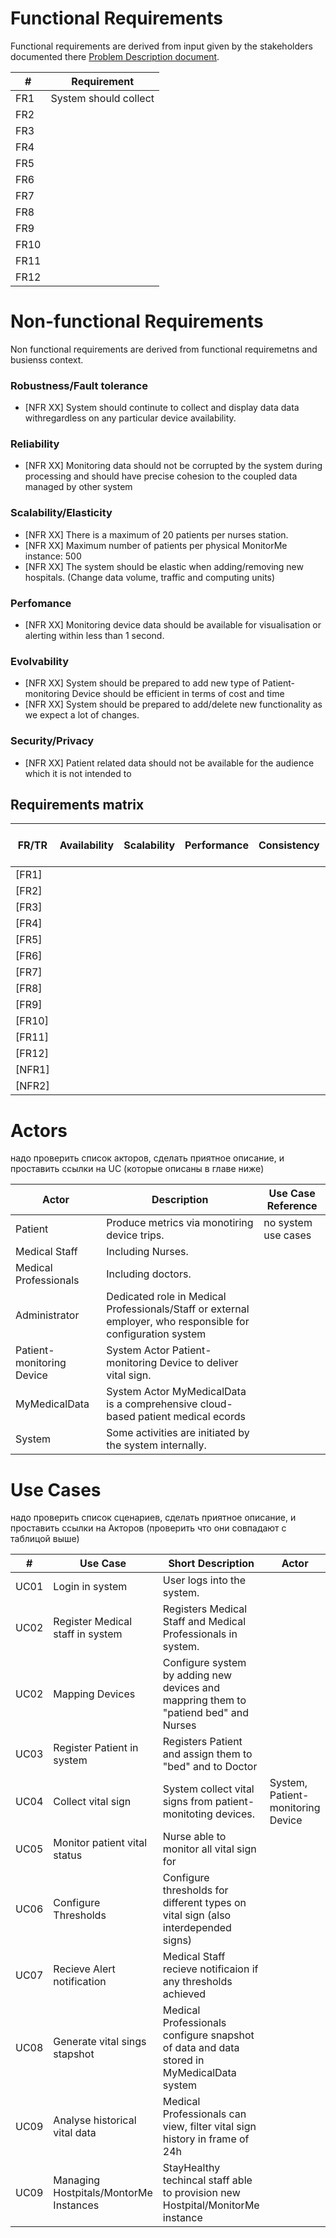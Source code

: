# Functional Requirements
Functional requirements are derived from input given by the stakeholders documented there [Problem Description document](01_Problem_description.md).


| #    | Requirement                                                                                                                                                 |
| ---- | ----------------------------------------------------------------------------------------------------------------------------------------------------------- |
| FR1  | System should collect |
| FR2  | |
| FR3  | |
| FR4  | |
| FR5  | |
| FR6  | |
| FR7  | |
| FR8  | |
| FR9  | |
| FR10 | |
| FR11 | |
| FR12 | 


# Non-functional Requirements

Non functional requirements are derived from functional requiremetns and busienss context.

### Robustness/Fault tolerance
* [NFR XX] System should continute to collect and display data data withregardless on any particular device availability.

### Reliability
* [NFR XX] Monitoring data should not be corrupted by the system during processing and should have precise cohesion to the coupled data managed by other system


### Scalability/Elasticity
* [NFR XX] There is a maximum of 20 patients per nurses station.
* [NFR XX] Maximum number of patients per physical MonitorMe instance: 500
* [NFR XX] The system should be elastic when adding/removing new hospitals. (Change data volume, traffic and computing units)

### Perfomance
* [NFR XX]  Monitoring device data should be available for visualisation or alerting within less than 1 second.
 

### Evolvability
* [NFR XX] System should be prepared to add new type of Patient-monitoring Device should be efficient in terms of cost and time
* [NFR XX] System should be prepared to add/delete new functionality as we expect a lot of changes.
 
  
### Security/Privacy
* [NFR XX] Patient related data should not be available for the audience which it is not intended to
  

## Requirements matrix

| FR/TR  | Availability | Scalability | Performance | Consistency | Cost | Evolvability | Useability | other-important-ility |
| ------ | ------------ | ----------- | ----------- | ----------- | ---- | ------------ | ---------- |-----------------------|
| [FR1]  |              |             |             |             |     |             |            |
| [FR2]  |              |             |             |             |      |             |            |
| [FR3]  |              |             |             |             |      |             |            |
| [FR4]  |              |             |             |             |      |            |            |
| [FR5]  |              |             |             |           |      |              |            |
| [FR6]  |              |             |             |            |      |              |            |
| [FR7]  |              |             |             |             |      |             |            |
| [FR8]  |              |             |             |             |      |             |           |
| [FR9]  |              |             |             |            |      |              |            |
| [FR10] |              |             |             |            |      |            |            |
| [FR11] |              |             |             |             |      |            |            |
| [FR12] |              |             |             |             |      |            |            |
| [NFR1]  |              |             |             |             |      |             |            |
| [NFR2]  |              |            |             |             |      |              |            |



# Actors

надо проверить список акторов, сделать приятное описание, и проставить ссылки на UC (которые описаны в главе ниже)

| Actor                        | Description                                                                                                                               | Use Case Reference                                         |
| ---------------------------- | ----------------------------------------------------------------------------------------------------------------------------------------- | ---------------------------------------------------------- |
| Patient                      | Produce metrics via monotiring device trips.                                                                                              | no system use cases|
| Medical Staff                | Including Nurses.                                                                                                                         | |
| Medical Professionals        | Including doctors.                                                                                                                        | |
| Administrator    | Dedicated role in Medical Professionals/Staff or external employer, who responsible for configuration system                                          | | 
| Patient-monitoring Device    | System Actor Patient-monitoring Device to deliver vital sign.                                                                             |  
| MyMedicalData                | System Actor MyMedicalData is a comprehensive cloud-based patient medical ecords                                                          | 
| System                       | Some activities are initiated by the system internally.                                                                                   | 



# Use Cases

надо проверить список сценариев, сделать приятное описание, и проставить ссылки на Акторов (проверить что они совпадают с таблицой выше)


| #    | Use Case                                | Short Description                                                                                                     | Actor                        | Requirement |
| ---- | --------------------------------------- | --------------------------------------------------------------------------------------------------------------------- | ---------------------------- | ----------- |
| UC01 | Login in system                         | User logs into the system.                                                                                            |            |             |
| UC02 | Register Medical staff in system        | Registers Medical Staff and Medical Professionals in system.                                                          |
| UC02 | Mapping Devices                         | Configure system by adding new devices and mappring them to "patiend bed" and Nurses                                  |
| UC03 | Register Patient in system              | Registers Patient and assign them to "bed" and to Doctor                                                              |
| UC04 | Collect vital sign                      | System collect vital signs from patient-monitoting devices.                                                           |  System, Patient-monitoring Device   |          |
| UC05 | Monitor patient vital status            | Nurse able to monitor all vital sign for                                                                              |                     |          |
| UC06 | Configure Thresholds                    | Configure thresholds for different types on vital sign (also interdepended signs)                                     |                     |          |
| UC07 | Recieve Alert notification              | Medical Staff recieve notificaion if any thresholds achieved                                                          |                     |          |
| UC08 | Generate vital sings stapshot           | Medical Professionals configure snapshot of data and data stored in MyMedicalData system                              |                     |          |
| UC09 | Analyse historical vital data           | Medical Professionals can view, filter vital sign history in frame of 24h                                             |                     |          |
| UC09 | Managing Hostpitals/MontorMe Instances  | StayHealthy techincal staff able to provision new Hostpital/MonitorMe instance                                        |                     |          |

